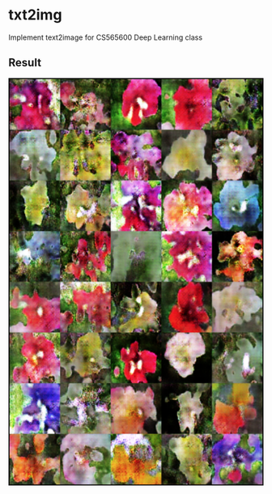 # txt2img
Implement text2image for CS565600 Deep Learning class

## Result
![result](results/result.png)

